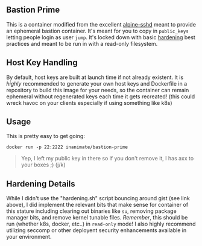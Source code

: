 ## Bastion Prime

This is a container modified from the excellent [alpine-sshd](https://github.com/sickp/docker-alpine-sshd) meant
to provide an ephemeral bastion container. It's meant for you to copy in `public_keys`
letting people login as user `jump`. It's locked down with basic [hardening](https://gist.github.com/jumanjiman/f9d3db977846c163df12) best practices and meant to be run in with a read-only filesystem.

## Host Key Handling

By default, host keys are built at launch time if not already existent.
It is *highly* recommended to generate your own host keys and Dockerfile in a repository
to build this image for your needs, so the container can remain ephemeral without regenerated keys
each time it gets recreated! (this could wreck havoc on your clients especially if using something like k8s)

## Usage

This is pretty easy to get going:

```
docker run -p 22:2222 inanimate/bastion-prime
```

> Yep, I left my public key in there so if you don't remove it, I has axx to your boxes ;) (j/k)

## Hardening Details

While I didn't use the "hardening.sh" script bouncing around gist (see link above), I did implement the relevant bits
that make sense for container of this stature including clearing out binaries like `su`, removing package manager bits, and remove kernel tunable files. *Remember*, this should be run (whether k8s, docker, etc..) in `read-only` mode! I also highly recommend utilizing seccomp or other deployent security enhancements available in your environment.
